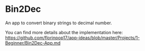 # Bin2Dec

An app to convert binary strings to decimal number.

You can find more details about the implementation here: https://github.com/florinpop17/app-ideas/blob/master/Projects/1-Beginner/Bin2Dec-App.md
